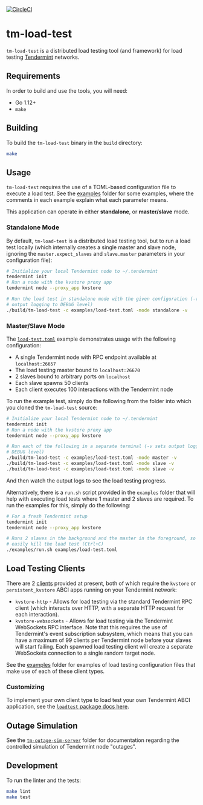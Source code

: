 [![CircleCI](https://circleci.com/gh/interchainio/tm-load-test/tree/master.svg?style=svg)](https://circleci.com/gh/interchainio/tm-load-test/tree/master)

# tm-load-test

`tm-load-test` is a distributed load testing tool (and framework) for load
testing [Tendermint](https://tendermint.com/) networks.

## Requirements
In order to build and use the tools, you will need:

* Go 1.12+
* `make`

## Building
To build the `tm-load-test` binary in the `build` directory:

```bash
make
```

## Usage

`tm-load-test` requires the use of a TOML-based configuration file to execute a
load test. See the [examples](./examples/) folder for some examples, where the
comments in each example explain what each parameter means.

This application can operate in either **standalone**, or **master/slave** mode.

### Standalone Mode
By default, `tm-load-test` is a distributed load testing tool, but to run a load
test locally (which internally creates a single master and slave node, ignoring
the `master.expect_slaves` and `slave.master` parameters in your configuration
file):

```bash
# Initialize your local Tendermint node to ~/.tendermint
tendermint init
# Run a node with the kvstore proxy app
tendermint node --proxy_app kvstore

# Run the load test in standalone mode with the given configuration (-v sets
# output logging to DEBUG level)
./build/tm-load-test -c examples/load-test.toml -mode standalone -v
```

### Master/Slave Mode
The [`load-test.toml`](./examples/load-test.toml) example demonstrates usage
with the following configuration:

* A single Tendermint node with RPC endpoint available at `localhost:26657`
* The load testing master bound to `localhost:26670`
* 2 slaves bound to arbitrary ports on `localhost`
* Each slave spawns 50 clients
* Each client executes 100 interactions with the Tendermint node

To run the example test, simply do the following from the folder into which you
cloned the `tm-load-test` source:

```bash
# Initialize your local Tendermint node to ~/.tendermint
tendermint init
# Run a node with the kvstore proxy app
tendermint node --proxy_app kvstore

# Run each of the following in a separate terminal (-v sets output logging to
# DEBUG level)
./build/tm-load-test -c examples/load-test.toml -mode master -v
./build/tm-load-test -c examples/load-test.toml -mode slave -v
./build/tm-load-test -c examples/load-test.toml -mode slave -v
```

And then watch the output logs to see the load testing progress.

Alternatively, there is a `run.sh` script provided in the `examples` folder that
will help with executing load tests where 1 master and 2 slaves are required. To
run the examples for this, simply do the following:

```bash
# For a fresh Tendermint setup
tendermint init
tendermint node --proxy_app kvstore

# Runs 2 slaves in the background and the master in the foreground, so you can
# easily kill the load test (Ctrl+C)
./examples/run.sh examples/load-test.toml
```

## Load Testing Clients
There are 2 [clients](./pkg/loadtest/clients/) provided at present, both of
which require the `kvstore` or `persistent_kvstore` ABCI apps running on your
Tendermint network:

* `kvstore-http` - Allows for load testing via the standard Tendermint RPC
  client (which interacts over HTTP, with a separate HTTP request for each
  interaction).
* `kvstore-websockets` - Allows for load testing via the Tendermint WebSockets
  RPC interface. Note that this requires the use of Tendermint's event
  subscription subsystem, which means that you can have a maximum of 99 clients
  per Tendermint node before your slaves will start failing. Each spawned load
  testing client will create a separate WebSockets connection to a single random
  target node.

See the [examples](./examples/) folder for examples of load testing
configuration files that make use of each of these client types.

### Customizing
To implement your own client type to load test your own Tendermint ABCI
application, see the [`loadtest` package docs here](./pkg/loadtest/README.md).

## Outage Simulation
See the [`tm-outage-sim-server`](./cmd/tm-outage-sim-server/) folder for
documentation regarding the controlled simulation of Tendermint node "outages".

## Development
To run the linter and the tests:

```bash
make lint
make test
```

